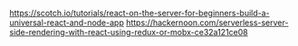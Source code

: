 https://scotch.io/tutorials/react-on-the-server-for-beginners-build-a-universal-react-and-node-app
https://hackernoon.com/serverless-server-side-rendering-with-react-using-redux-or-mobx-ce32a121ce08
